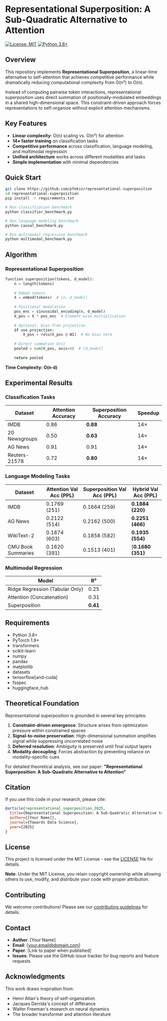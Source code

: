 # Representational Superposition: A Sub-Quadratic Alternative to Attention

[![License: MIT](https://img.shields.io/badge/License-MIT-yellow.svg)](https://opensource.org/licenses/MIT)
[![Python 3.8+](https://img.shields.io/badge/python-3.8+-blue.svg)](https://www.python.org/downloads/)

## Overview

This repository implements **Representational Superposition**, a linear-time alternative to self-attention that achieves competitive performance while dramatically reducing computational complexity from O(n²) to O(n).

Instead of computing pairwise token interactions, representational superposition uses direct summation of positionally-modulated embeddings in a shared high-dimensional space. This constraint-driven approach forces representations to self-organize without explicit attention mechanisms.

## Key Features

- **Linear complexity**: O(n) scaling vs. O(n²) for attention
- **14× faster training** on classification tasks
- **Competitive performance** across classification, language modeling, and multimodal regression
- **Unified architecture** works across different modalities and tasks
- **Simple implementation** with minimal dependencies

## Quick Start

```bash
git clone https://github.com/pfekin/representational-superposition
cd representational-superposition
pip install -r requirements.txt

# Run classification benchmark
python classifier_benchmark.py

# Run language modeling benchmark  
python causal_benchmark.py

# Run multimodal regression benchmark
python multimodal_benchmark.py
```

## Algorithm 

### Representational Superposition

```python
function superposition(tokens, d_model):
    n = length(tokens)
    
    # Embed tokens
    X = embed(tokens)  # [n, d_model]
    
    # Positional modulation
    pos_enc = sinusoidal_encoding(n, d_model)
    X_pos = X * pos_enc  # Element-wise multiplication
    
    # Optional: bias-free projection
    if use_projection:
        X_pos = relu(X_pos @ W1)  # No bias term
    
    # Direct summation O(n)
    pooled = sum(X_pos, axis=0)  # [d_model]
    
    return pooled
```
**Time Complexity: O(n·d)**

## Experimental Results

### Classification Tasks

| Dataset | Attention Accuracy | Superposition Accuracy | Speedup |
|---------|-------------------|------------------------|---------|
| IMDB | 0.86 | **0.88** | 14× |
| 20 Newsgroups | 0.50 | **0.63** | 14× |
| AG News | 0.91 | 0.91 | 14× |
| Reuters-21578 | 0.72 | **0.80** | 14× |

### Language Modeling Tasks

| Dataset | Attention Val Acc (PPL) | Superposition Val Acc (PPL) | Hybrid Val Acc (PPL) |
|---------|------------------------|----------------------------|---------------------|
| IMDB | 0.1769  (251) | 0.1664  (259) | **0.1884  (220)** |
| AG News | 0.2122  (514) | 0.2162  (500) | **0.2251  (466)** |
| WikiText-2 | 0.1874  (603) | 0.1858  (582) | **0.1935  (554)** |
| CMU Book Summaries | 0.1620  (391) | 0.1513  (401) |[**0.1680  (351)** |

### Multimodal Regression

| Model | R² |
|-------|-----|
| Ridge Regression (Tabular Only) | 0.25 |
| Attention (Concatenation) | 0.31 |
| Superposition | **0.41** |


## Requirements

- Python 3.8+
- PyTorch 1.9+
- transformers
- scikit-learn
- numpy
- pandas
- matplotlib
- datasets
- tensorflow[and-cuda]
- fsspec
- huggingface_hub

## Theoretical Foundation

Representational superposition is grounded in several key principles:

1. **Constraint-driven emergence**: Structure arises from optimization pressure within constrained spaces
2. **Signal-to-noise preservation**: High-dimensional summation amplifies signal while suppressing uncorrelated noise  
3. **Deferred resolution**: Ambiguity is preserved until final output layers
4. **Modality decoupling**: Forces abstraction by preventing reliance on modality-specific cues

For detailed theoretical analysis, see our paper: **"Representational Superposition: A Sub-Quadratic Alternative to Attention"**

## Citation

If you use this code in your research, please cite:

```bibtex
@article{representational_superposition_2025,
  title={Representational Superposition: A Sub-Quadratic Alternative to Attention},
  author={[Your Name]},
  journal={Towards Data Science},
  year={2025}
}
```

## License

This project is licensed under the MIT License - see the [LICENSE](LICENSE) file for details.

**Note**: Under the MIT License, you retain copyright ownership while allowing others to use, modify, and distribute your code with proper attribution.

## Contributing

We welcome contributions! Please see our [contributing guidelines](CONTRIBUTING.md) for details.

## Contact

- **Author**: [Your Name]
- **Email**: [your.email@domain.com]  
- **Paper**: [Link to paper when published]
- **Issues**: Please use the GitHub issue tracker for bug reports and feature requests

## Acknowledgments

This work draws inspiration from:
- Henri Atlan's theory of self-organization
- Jacques Derrida's concept of différance  
- Walter Freeman's research on neural dynamics
- The broader transformer and attention literature
